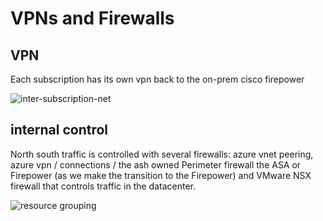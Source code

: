 # VPNs and Firewalls

## VPN 

Each subscription has its own vpn back to the on-prem cisco firepower 

![inter-subscription-net](https://s3-us-west-1.amazonaws.com/donfouts.io/inter-subscription-net.png)


## internal control
North south traffic is controlled with several firewalls:  azure vnet peering, azure vpn / connections / the ash owned Perimeter firewall the ASA or Firepower (as we make the transition to the Firepower) and VMware NSX firewall that controls traffic in the datacenter.

![resource grouping](https://s3-us-west-1.amazonaws.com/donfouts.io/environmentfirewall.png)

